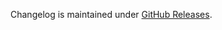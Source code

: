 Changelog is maintained under [GitHub Releases](https://github.com/toshimaru/rubocop-rails_config/releases).
